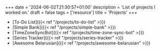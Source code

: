+++
date = '2024-06-02T21:30:57+01:00'
description = 'List of projects I worked on.'
draft = false
tags = ['resource']
title = 'Projects'
+++

- [To-Do List]({{< ref "/projects/to-do-list" >}})
- [Simple Bank]({{< ref "/projects/simple-bank" >}})
- [TimeZoneSyncBot]({{< ref "/projects/time-zone-sync-bot" >}})
- [Series Tracker]({{< ref "/projects/series-tracker" >}})
- [Awesome Belarusian]({{< ref "/projects/awesome-belarusian" >}})
